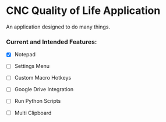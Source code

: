 # CNC Quality of Life Application
An application designed to do many things.
### Current and Intended Features:
- [x] Notepad</p>
- [ ] Settings Menu</p>
- [ ] Custom Macro Hotkeys</p>
- [ ] Google Drive Integration</p>
- [ ] Run Python Scripts</p>
- [ ] Multi Clipboard</p>
